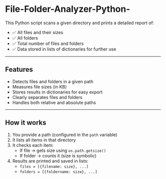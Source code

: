 # File-Folder-Analyzer-Python-
This Python script scans a given directory and prints a detailed report of:

- ✅ All files and their sizes
- ✅ All folders
- ✅ Total number of files and folders
- ✅ Data stored in lists of dictionaries for further use

---

##  Features

- Detects files and folders in a given path
- Measures file sizes (in KB)
- Stores results in dictionaries for easy export
- Clearly separates files and folders
- Handles both relative and absolute paths

---

##  How it works

1. You provide a path (configured in the `path` variable)
2. It lists all items in that directory
3. It checks each item:
   - If file → gets size using `os.path.getsize()`
   - If folder → counts it (size is symbolic)
4. Results are printed and saved in lists:
   - `files = [{filename: size}, ...]`
   - `folders = [{foldername: size}, ...]`
